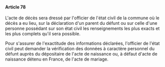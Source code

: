 #### Article 78

L'acte de décès sera dressé par l'officier de l'état civil de la commune où le décès a eu lieu, sur la déclaration d'un parent du défunt ou sur celle d'une personne possédant sur son état civil les renseignements les plus exacts et les plus complets qu'il sera possible.

Pour s'assurer de l'exactitude des informations déclarées, l'officier de l'état civil peut demander la vérification des données à caractère personnel du défunt auprès du dépositaire de l'acte de naissance ou, à défaut d'acte de naissance détenu en France, de l'acte de mariage.


